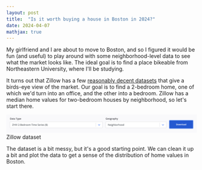 ```yaml
---
layout: post
title:  "Is it worth buying a house in Boston in 2024?"
date: 2024-04-07
mathjax: true
---
```


My girlfriend and I are about to move to Boston, and so I figured it would be fun (and useful) to play around with some neighborhood-level data to see what the market looks like. The ideal goal is to find a place bikeable from Northeastern University, where I'll be studying. 

It turns out that Zillow has a few [reasonably decent datasets](https://www.zillow.com/research/data/) that give a birds-eye view of the market. Our goal is to find a 2-bedroom home, one of which we'd turn into an office, and the other into a bedroom. Zillow has a median home values for two-bedroom houses by neighborhood, so let's start there.

<div class="imgcap">
<img src="/images/boston-housing/neighborhood-zillow-dataset.png">
<div class="thecap">Zillow dataset</a>
</div>

The dataset is a bit messy, but it's a good starting point. We can clean it up a bit and plot the data to get a sense of the distribution of home values in Boston. 

```python